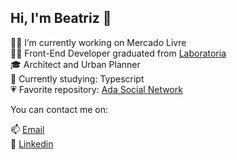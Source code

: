 ## Hi, I'm Beatriz 👋

<p align="left">
  👩‍💻  I’m currently working on Mercado Livre <br>
  👩‍🎓 Front-End Developer graduated from <a href="https://www.laboratoria.la/"> Laboratoria </a> <br>
  🎓 Architect and Urban Planner <br>
  📖 Currently studying: Typescript <br>
  💗 Favorite repository: <a href="https://github.com/beatrizpenalva/ada-social-network">Ada Social Network </a> <br>
  
  You can contact me on:
  
  📫 <a href="mailto:biapenalva@gmail.com"> Email </a> <br>
  💼 <a href="https://www.linkedin.com/in/beatrizpenalva/"> Linkedin </a> <br>  
</p>

